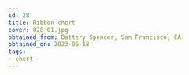 ```yaml
---
id: 28 
title: Ribbon chert
cover: 028_01.jpg
obtained_from: Battery Spencer, San Francisco, CA
obtained_on: 2023-06-18
tags:
- chert
---
```

